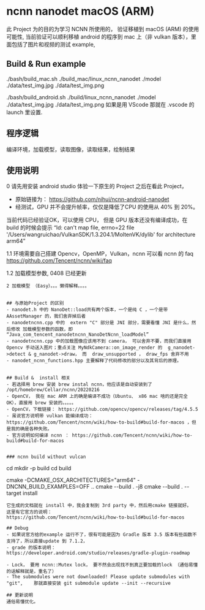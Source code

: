 # ncnn nanodet macOS (ARM)

此 Project 为的目的为学习 NCNN 所使用的， 验证移植到 macOS (ARM) 的使用可能性, 当前验证可以顺利移植 android 的程序到 mac 上（非 vulkan 版本），里面包括了图片和视频的测试 example,

## Build & Run example
./bash/build_mac.sh
./build_mac/linux_ncnn_nanodet ./model ./data/test_img.jpg ./data/test_img.png

./bash/build_android.sh
./build/linux_ncnn_nanodet ./model ./data/test_img.jpg ./data/test_img.png
如果是用 VScode 那就在 .vscode 的 launch 里设置.

## 程序逻辑
编译环境，加载模型，读取图像，读取结果，绘制结果

## 使用说明
0 请先用安装 android studio 体验一下原生的 Project 之后在看此 Project，
- 原始链接为： https://github.com/nihui/ncnn-android-nanodet
- 经测试，GPU 并不会提升帧率，仅仅是降低了CPU 的使用从 40% 到 20%。 

当前代码已经验证OK，可以使用 CPU，
但是 GPU 版本还没有编译成功，在build 的时候会提示 “ld: can't map file, errno=22 file '/Users/wangruichao/VulkanSDK/1.3.204.1/MoltenVK/dylib' for architecture arm64”

1.1 环境需要自己搭建 Opencv，OpenMP，Vulkan，ncnn
可以看 ncnn 的 faq
https://github.com/Tencent/ncnn/wiki/faq

1.2 加载模型参数, 0408 已经更新

```
2 加载模型 （Easy）。。。懒得解释。。。。


## 与原始Project 的区别
- nanodet.h 中的 NanoDet::load共有两个版本，一个是纯 C ，一个是带 AAssetManager 的，我们舍弃掉后者
- nanodetncnn.cpp 中的  extern "C" 部分是 JNI 部分，需要看懂 JNI 是什么，然后修改 加载模型参数的函数，即 “Java_com_tencent_nanodetncnn_NanoDetNcnn_loadModel” 
- nanodetncnn.cpp 中的加载图像应该用不到 camera， 可以舍弃不要，而我们直接用 Opencv 手动送入图片；重点关注 MyNdkCamera::on_image_render 的  g_nanodet->detect & g_nanodet->draw， 而  draw_unsupported ， draw_fps 舍弃不用
- nanodet_ncnn_functions.hpp 主要解释了代码修改的部分以及其背后的原理。
 

## Build &  install 相关
- 若选择用 brew 安装 brew instal ncnn，他应该是自动安装到了 /opt/homebrew/Cellar/ncnn/20220216
- OpenCV， 我在 mac ARM 上的确是编译不成功（Ubuntu、 x86 mac 啥的还是完全OK），直接用 brew 安装的。。。。。
- OpenCV，下载链接： https://github.com/opencv/opencv/releases/tag/4.5.5
- 虽说官方说明带 vulkan 能编译成功：https://github.com/Tencent/ncnn/wiki/how-to-build#build-for-macos ，但是我的确是各种失败。
- 官方说明如何编译 ncnn ： https://github.com/Tencent/ncnn/wiki/how-to-build#build-for-macos


### ncnn build without vulcan
```
cd <ncnn-root-dir> 
mkdir -p build 
cd build 

cmake -DCMAKE_OSX_ARCHITECTURES="arm64" -DNCNN_BUILD_EXAMPLES=OFF ..
cmake --build . -j8
cmake --build . --target install
```
它生成的文档就在 install 中，我会复制到 3rd party 中，然后用cmake 链接就好。
这里有它官方的说明：
https://github.com/Tencent/ncnn/wiki/how-to-build#build-for-macos

## Debug
- 如果说官方给的example 运行不了，很有可能是因为 Gradle 版本 3.5 版本有些函数不支持了，所以直接update 到 7.1.2， 
- grade 的版本说明： https://developer.android.com/studio/releases/gradle-plugin-roadmap

- Lock， 要用 ncnn::Mutex lock， 要不然会出现找不到真正要加载的lock （通俗易懂的话解释就是，重名了）
- The submodules were not downloaded! Please update submodules with "git",    那就直接安装 git submodule update --init --recursive

## 更新说明
通俗易懂优化。
